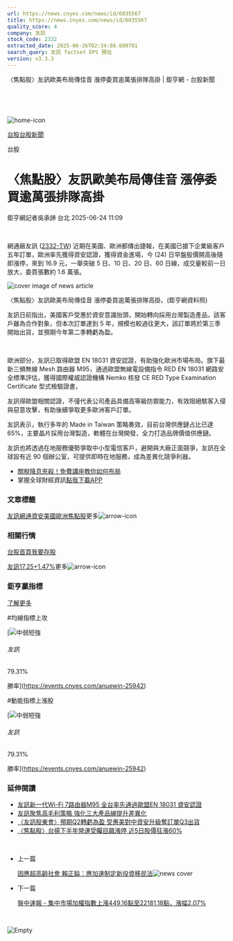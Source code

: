 ```yaml
---
url: https://news.cnyes.com/news/id/6035567
title: https://news.cnyes.com/news/id/6035567
quality_score: 4
company: 友訊
stock_code: 2332
extracted_date: 2025-06-26T02:34:08.609701
search_query: 友訊 factset EPS 預估
version: v3.3.3
---
```


〈焦點股〉友訊歐美布局傳佳音 漲停委買逾萬張排隊高掛 | 鉅亨網 - 台股新聞

‌

‌

![home-icon](/assets/icons/breadCrumb/symbol-icon-home.svg)

[台股](/news/cat/tw_stock)[台股新聞](/news/cat/tw_stock_news)

台股

# 〈焦點股〉友訊歐美布局傳佳音 漲停委買逾萬張排隊高掛

鉅亨網記者吳承諦 台北 2025-06-24 11:09

‌

網通廠友訊 ([2332-TW](https://www.cnyes.com/twstock/2332)) 近期在美國、歐洲都傳出捷報，在美國已搶下企業級客戶五年訂單，歐洲率先獲得資安認證，獲得資金進場，今 (24) 日早盤股價開高後隨即漲停，來到 16.9 元，一舉突破 5 日、10 日、20 日、60 日線，成交量較前一日放大，委買張數約 1.6 萬張。

![cover image of news article](/_next/image?url=https%3A%2F%2Fcimg.cnyes.cool%2Fprod%2Fnews%2F6035567%2Fl%2Fb73bc965f7359849bab0e6c001a0ce60.jpg&w=3840&q=75)

〈焦點股〉友訊歐美布局傳佳音 漲停委買逾萬張排隊高掛。(鉅亨網資料照)

友訊日前指出，美國客戶受惠於資安意識抬頭，開始轉向採用台灣製造產品，該客戶雖為合作對象，但本次訂單達到 5 年，規模也較過往更大，該訂單將於第三季開始出貨，並預期今年第二季轉虧為盈。

‌

歐洲部分，友訊已取得歐盟 EN 18031 資安認證，有助強化歐洲市場布局。旗下最新三頻無線 Mesh 路由器 M95，通過歐盟無線電設備指令 RED EN 18031 網路安全標準評估，獲得國際權威認證機構 Nemko 核發 CE RED Type Examination Certificate 型式檢驗證書，

友訊得歐盟相關認證，不僅代表公司產品具備高等級防禦能力，有效阻絕駭客入侵與惡意攻擊，有助後續爭取更多歐洲客戶訂單。

友訊表示，執行多年的 Made in Taiwan 策略奏效，目前台灣供應鏈占比已達 65%，主要晶片採用台灣製造，軟體在台灣開發，全力打造品牌價值供應鏈。

友訊也將透過在地服務優勢爭取中小型電信客戶，避開與大廠正面競爭，友訊在全球設有近 90 個辦公室，可提供即時在地服務，成為差異化競爭利器。

* [關稅降息夾殺！免費講座教你如何布局](https://www.rsc.com.tw/Cnyes_RSC/SeminarBooking2025InvestmentOutlook.aspx?utm_source=anue&utm_medium=usstocks_end)
* 掌握全球財經資訊[點我下載APP](http://www.cnyes.com/app/?utm_source=mweb&utm_medium=HamMenuBanner&utm_campaign=fixed&utm_content=entr)

### 文章標籤

[友訊](https://news.cnyes.com/tag/友訊 "友訊")[網通](https://news.cnyes.com/tag/網通 "網通")[資安](https://news.cnyes.com/tag/資安 "資安")[美國](https://news.cnyes.com/tag/美國 "美國")[歐洲](https://news.cnyes.com/tag/歐洲 "歐洲")[焦點股](https://news.cnyes.com/tag/焦點股 "焦點股")更多![arrow-icon](/assets/icons/arrows/arrow-down.svg)

### 相關行情

[台股首頁](https://www.cnyes.com/twstock)[我要存股](https://supr.link/8OHaU)

[友訊17.25+1.47%](https://www.cnyes.com/twstock/2332)更多![arrow-icon](/assets/icons/arrows/arrow-down.svg)

### 鉅亨贏指標

[了解更多](https://events.cnyes.com/anuewin-25942)

#均線指標上攻

[![中弱短強](/assets/icons/win-indicator/short-to-long.svg)

###### 友訊

79.31%

勝率](https://events.cnyes.com/anuewin-25942)

#動能指標上漲股

[![中弱短強](/assets/icons/win-indicator/short-to-long.svg)

###### 友訊

79.31%

勝率](https://events.cnyes.com/anuewin-25942)

### 延伸閱讀

* [友訊新一代Wi-Fi 7路由器M95 全台率先通過歐盟EN 18031 資安認證](/news/id/6032479)
* [友訊聚焦高毛利策略 強化三大產品線提升差異化](/news/id/6026765)
* [〈友訊股東會〉預期Q2轉虧為盈 受惠美對中資安升級奪訂單Q3出貨](/news/id/5994949)
* [〈焦點股〉台揚下半年營運受矚目飆漲停 近5日股價狂漲60%](/news/id/6037270)

‌

* 上一篇

  [因應超高齡社會 賴正鎰：應加速制定新投資移民法](/news/id/6035760)![news cover](https://cimg.cnyes.cool/prod/news/6035760/m/3655c3c489b466b878fe37383102235f.jpg)
* 下一篇

  [盤中速報 - 集中市場加權指數上漲449.16點至22181.18點，漲幅2.07%](/news/id/6035273)

‌

![Empty](/assets/icons/skeleton/empty-image.svg)

‌